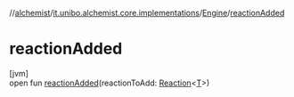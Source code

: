 //[alchemist](../../../index.md)/[it.unibo.alchemist.core.implementations](../index.md)/[Engine](index.md)/[reactionAdded](reaction-added.md)

# reactionAdded

[jvm]\
open fun [reactionAdded](reaction-added.md)(reactionToAdd: [Reaction](../../it.unibo.alchemist.model.interfaces/-reaction/index.md)<[T](index.md)>)
